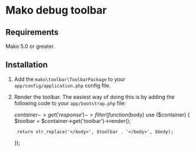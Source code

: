# Mako debug toolbar

## Requirements

Mako 5.0 or greater.

## Installation

1) Add the ```mako\toolbar\ToolbarPackage``` to your ```app/config/application.php``` config file.

2) Render the toolbar. The easiest way of doing this is by adding the following code to your ```app/bootstrap.php``` file:

	$container->get('response')->filter(function($body) use ($container)
	{
		$toolbar = $container->get('toolbar')->render();

		return str_replace('</body>', $toolbar . '</body>', $body);
	});
